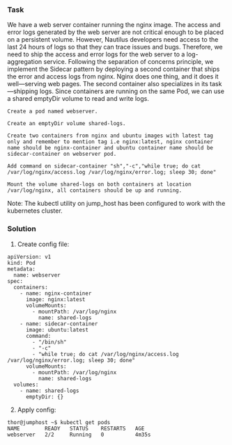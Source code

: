### Task
We have a web server container running the nginx image. The access and error logs generated by the web server are not critical enough to be placed on a persistent volume. However, Nautilus developers need access to the last 24 hours of logs so that they can trace issues and bugs. Therefore, we need to ship the access and error logs for the web server to a log-aggregation service. Following the separation of concerns principle, we implement the Sidecar pattern by deploying a second container that ships the error and access logs from nginx. Nginx does one thing, and it does it well—serving web pages. The second container also specializes in its task—shipping logs. Since containers are running on the same Pod, we can use a shared emptyDir volume to read and write logs.

    Create a pod named webserver.

    Create an emptyDir volume shared-logs.

    Create two containers from nginx and ubuntu images with latest tag only and remember to mention tag i.e nginx:latest, nginx container name should be nginx-container and ubuntu container name should be sidecar-container on webserver pod.

    Add command on sidecar-container "sh","-c","while true; do cat /var/log/nginx/access.log /var/log/nginx/error.log; sleep 30; done"

    Mount the volume shared-logs on both containers at location /var/log/nginx, all containers should be up and running.

Note: The kubectl utility on jump_host has been configured to work with the kubernetes cluster.

### Solution
1. Create config file:
```
apiVersion: v1
kind: Pod
metadata:
  name: webserver
spec:
  containers:
    - name: nginx-container
      image: nginx:latest
      volumeMounts:
        - mountPath: /var/log/nginx
          name: shared-logs
    - name: sidecar-container
      image: ubuntu:latest
      command: 
        - "/bin/sh"
        - "-c"
        - "while true; do cat /var/log/nginx/access.log /var/log/nginx/error.log; sleep 30; done"
      volumeMounts:
        - mountPath: /var/log/nginx
          name: shared-logs
  volumes:
    - name: shared-logs
      emptyDir: {}
```

2. Apply config:
```
thor@jumphost ~$ kubectl get pods
NAME        READY   STATUS    RESTARTS   AGE
webserver   2/2     Running   0          4m35s
```
